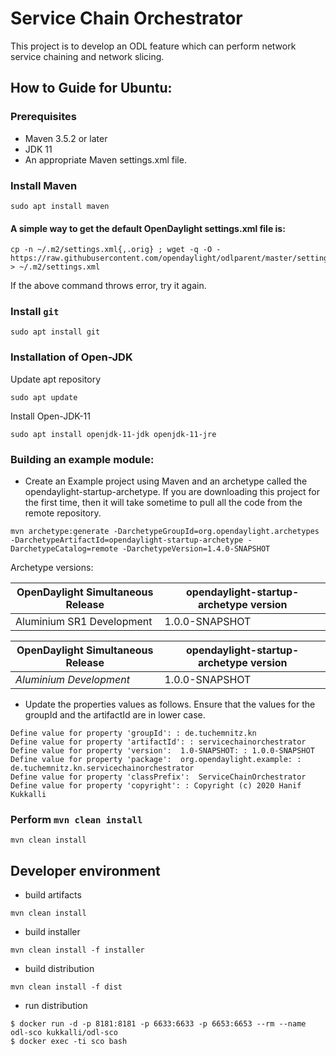 # Service Chain Orchestrator
This project is to develop an ODL feature which can perform network service chaining and network slicing.

## How to Guide for Ubuntu:

### Prerequisites

- Maven 3.5.2 or later
- JDK 11
- An appropriate Maven settings.xml file.


### Install Maven
```
sudo apt install maven
```

#### A simple way to get the default OpenDaylight settings.xml file is:
```
cp -n ~/.m2/settings.xml{,.orig} ; wget -q -O - https://raw.githubusercontent.com/opendaylight/odlparent/master/settings.xml > ~/.m2/settings.xml
```
If the above command throws error, try it again.


### Install ``git``

```
sudo apt install git
```

### Installation of Open-JDK
Update apt repository

```
sudo apt update
```

Install Open-JDK-11

```
sudo apt install openjdk-11-jdk openjdk-11-jre
```

### Building an example module:

- Create an Example project using Maven and an archetype called the opendaylight-startup-archetype. If you are downloading this project for the first time, then it will take sometime to pull all the code from the remote repository.

```
mvn archetype:generate -DarchetypeGroupId=org.opendaylight.archetypes -DarchetypeArtifactId=opendaylight-startup-archetype -DarchetypeCatalog=remote -DarchetypeVersion=1.4.0-SNAPSHOT
```

Archetype versions:

| OpenDaylight Simultaneous Release | opendaylight-startup-archetype version |
| --------------------------------- | -------------------------------------- |
| Aluminium SR1 Development             | 1.0.0-SNAPSHOT                         |


OpenDaylight Simultaneous Release | opendaylight-startup-archetype version
--- | ---
*Aluminium Development* | 1.0.0-SNAPSHOT

- Update the properties values as follows. Ensure that the values for the groupId and the artifactId are in lower case.

```
Define value for property 'groupId': : de.tuchemnitz.kn
Define value for property 'artifactId': : servicechainorchestrator
Define value for property 'version':  1.0-SNAPSHOT: : 1.0.0-SNAPSHOT
Define value for property 'package':  org.opendaylight.example: : de.tuchemnitz.kn.servicechainorchestrator
Define value for property 'classPrefix':  ServiceChainOrchestrator
Define value for property 'copyright': : Copyright (c) 2020 Hanif Kukkalli
```


### Perform ``mvn clean install``
```
mvn clean install
```

## Developer environment


* build artifacts

```
mvn clean install
```

* build installer

```
mvn clean install -f installer
```

* build distribution

```
mvn clean install -f dist
```

* run distribution

```
$ docker run -d -p 8181:8181 -p 6633:6633 -p 6653:6653 --rm --name odl-sco kukkalli/odl-sco
$ docker exec -ti sco bash
```
